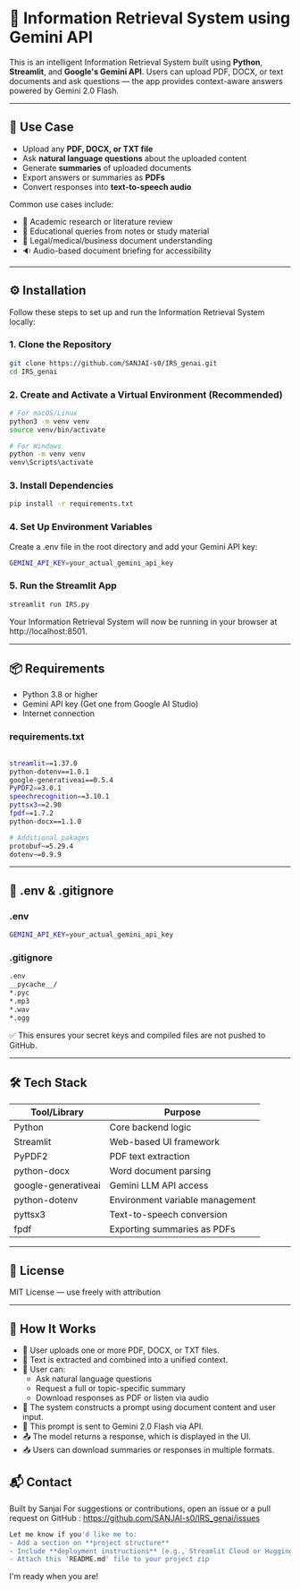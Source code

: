 # 🔎 Information Retrieval System using Gemini API

This is an intelligent Information Retrieval System built using **Python**, **Streamlit**, and **Google's Gemini API**. Users can upload PDF, DOCX, or text documents and ask questions — the app provides context-aware answers powered by Gemini 2.0 Flash.

---

## 📌 Use Case

- Upload any **PDF, DOCX, or TXT file**
- Ask **natural language questions** about the uploaded content
- Generate **summaries** of uploaded documents
- Export answers or summaries as **PDFs**
- Convert responses into **text-to-speech audio**

Common use cases include:

- 📘 Academic research or literature review  
- 🏫 Educational queries from notes or study material  
- 📄 Legal/medical/business document understanding  
- 🔉 Audio-based document briefing for accessibility  

---

## ⚙️ Installation

Follow these steps to set up and run the Information Retrieval System locally:

### 1. Clone the Repository

```bash
git clone https://github.com/SANJAI-s0/IRS_genai.git
cd IRS_genai
```

### 2. Create and Activate a Virtual Environment (Recommended)

```bash
# For macOS/Linux
python3 -m venv venv
source venv/bin/activate

# For Windows
python -m venv venv
venv\Scripts\activate
```

### 3. Install Dependencies

```bash
pip install -r requirements.txt
```

### 4. Set Up Environment Variables

Create a .env file in the root directory and add your Gemini API key:

```bash
GEMINI_API_KEY=your_actual_gemini_api_key
```

### 5. Run the Streamlit App

```bash
streamlit run IRS.py
```

Your Information Retrieval System will now be running in your browser at http://localhost:8501.

---

## 📦 Requirements

- Python 3.8 or higher
- Gemini API key (Get one from Google AI Studio)
- Internet connection

### requirements.txt

```bash

streamlit==1.37.0
python-dotenv==1.0.1
google-generativeai==0.5.4
PyPDF2==3.0.1
speechrecognition==3.10.1
pyttsx3==2.90
fpdf==1.7.2
python-docx==1.1.0

# Additional pakages
protobuf~=5.29.4
dotenv~=0.9.9

```

---

## 🔐 .env & .gitignore

### .env

```bash
GEMINI_API_KEY=your_actual_gemini_api_key
```

### .gitignore

```bash
.env
__pycache__/
*.pyc
*.mp3
*.wav
*.ogg
```

✅ This ensures your secret keys and compiled files are not pushed to GitHub.

---

## 🛠 Tech Stack

| Tool/Library        | Purpose                         |
| ------------------- | ------------------------------- |
| Python              | Core backend logic              |
| Streamlit           | Web-based UI framework          |
| PyPDF2              | PDF text extraction             |
| python-docx         | Word document parsing           |
| google-generativeai | Gemini LLM API access           |
| python-dotenv       | Environment variable management |
| pyttsx3             | Text-to-speech conversion       |
| fpdf                | Exporting summaries as PDFs     |

---

## 📝 License

MIT License — use freely with attribution

-----

## 🧠 How It Works

- 📁 User uploads one or more PDF, DOCX, or TXT files.
- 📄 Text is extracted and combined into a unified context.
- 👤 User can:
  - Ask natural language questions
  - Request a full or topic-specific summary
  - Download responses as PDF or listen via audio
- 🧠 The system constructs a prompt using document content and user input.
- 🚀 This prompt is sent to Gemini 2.0 Flash via API.
- 📤 The model returns a response, which is displayed in the UI.
- 📥 Users can download summaries or responses in multiple formats.

## 📬 Contact

Built by Sanjai
For suggestions or contributions, open an issue or a pull request on GitHub : https://github.com/SANJAI-s0/IRS_genai/issues

```bash
Let me know if you'd like me to:
- Add a section on **project structure**
- Include **deployment instructions** (e.g., Streamlit Cloud or Hugging Face)
- Attach this 'README.md' file to your project zip
```

I'm ready when you are!

